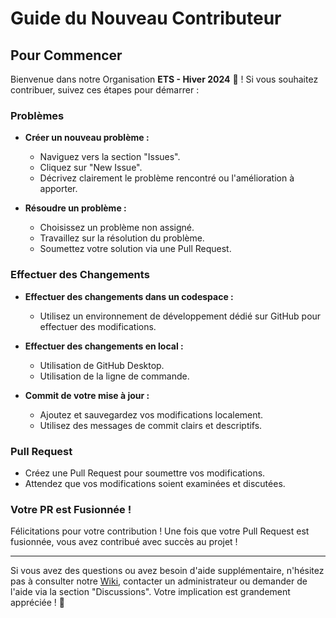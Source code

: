 # Guide du Nouveau Contributeur

## Pour Commencer

Bienvenue dans notre Organisation **ETS - Hiver 2024** 🚀 ! Si vous souhaitez contribuer, suivez ces étapes pour démarrer :

### Problèmes

- **Créer un nouveau problème :**
  - Naviguez vers la section "Issues".
  - Cliquez sur "New Issue".
  - Décrivez clairement le problème rencontré ou l'amélioration à apporter.

- **Résoudre un problème :**
  - Choisissez un problème non assigné.
  - Travaillez sur la résolution du problème.
  - Soumettez votre solution via une Pull Request.

### Effectuer des Changements

- **Effectuer des changements dans un codespace :**
  - Utilisez un environnement de développement dédié sur GitHub pour effectuer des modifications.

- **Effectuer des changements en local :**
  - Utilisation de GitHub Desktop.
  - Utilisation de la ligne de commande.

- **Commit de votre mise à jour :**
  - Ajoutez et sauvegardez vos modifications localement.
  - Utilisez des messages de commit clairs et descriptifs.

### Pull Request

- Créez une Pull Request pour soumettre vos modifications.
- Attendez que vos modifications soient examinées et discutées.

### Votre PR est Fusionnée !

Félicitations pour votre contribution ! Une fois que votre Pull Request est fusionnée, vous avez contribué avec succès au projet !

---

Si vous avez des questions ou avez besoin d'aide supplémentaire, n'hésitez pas à consulter notre [Wiki](https://github.com/ETS-Winter-2024-CUT/.github/wiki), contacter un administrateur ou demander de l'aide via la section "Discussions". Votre implication est grandement appréciée ! 🌟
